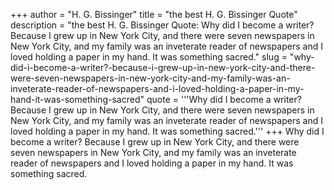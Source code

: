 +++
author = "H. G. Bissinger"
title = "the best H. G. Bissinger Quote"
description = "the best H. G. Bissinger Quote: Why did I become a writer? Because I grew up in New York City, and there were seven newspapers in New York City, and my family was an inveterate reader of newspapers and I loved holding a paper in my hand. It was something sacred."
slug = "why-did-i-become-a-writer?-because-i-grew-up-in-new-york-city-and-there-were-seven-newspapers-in-new-york-city-and-my-family-was-an-inveterate-reader-of-newspapers-and-i-loved-holding-a-paper-in-my-hand-it-was-something-sacred"
quote = '''Why did I become a writer? Because I grew up in New York City, and there were seven newspapers in New York City, and my family was an inveterate reader of newspapers and I loved holding a paper in my hand. It was something sacred.'''
+++
Why did I become a writer? Because I grew up in New York City, and there were seven newspapers in New York City, and my family was an inveterate reader of newspapers and I loved holding a paper in my hand. It was something sacred.
